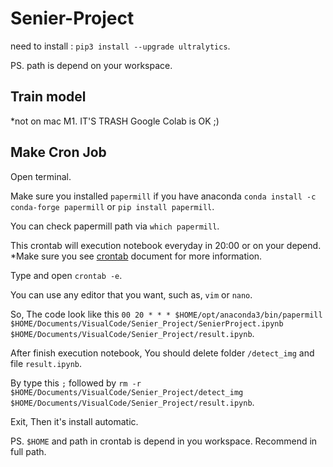# Senier-Project

need to install : `pip3 install --upgrade ultralytics`.

PS. path is depend on your workspace.

## Train model

\*not on mac M1. IT'S TRASH
Google Colab is OK ;)

## Make Cron Job

Open terminal.

Make sure you installed `papermill` if you have anaconda `conda install -c conda-forge papermill` or `pip install papermill`.

You can check papermill path via `which papermill`.

This crontab will execution notebook everyday in 20:00 or on your depend.
\*Make sure you see [crontab](https://crontab.guru/) document for more information.

Type and open `crontab -e`.

You can use any editor that you want, such as, `vim` or `nano`.

So, The code look like this `00 20 * * * $HOME/opt/anaconda3/bin/papermill $HOME/Documents/VisualCode/Senier_Project/SenierProject.ipynb $HOME/Documents/VisualCode/Senier_Project/result.ipynb`.

After finish execution notebook, You should delete folder `/detect_img` and file `result.ipynb`.

By type this `;` followed by `rm -r $HOME/Documents/VisualCode/Senier_Project/detect_img $HOME/Documents/VisualCode/Senier_Project/result.ipynb`.

Exit, Then it's install automatic.

PS. `$HOME` and path in crontab is depend in you workspace. Recommend in full path.
